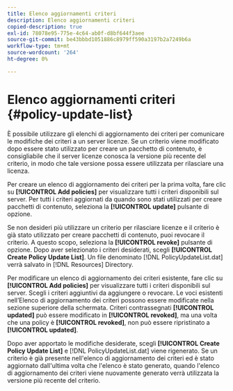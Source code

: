```yaml
---
title: Elenco aggiornamenti criteri
description: Elenco aggiornamenti criteri
copied-description: true
exl-id: 78078e95-775e-4c64-ab0f-d8bf644f3aee
source-git-commit: be43bbbd1051886c8979ff590a3197b2a7249b6a
workflow-type: tm+mt
source-wordcount: '264'
ht-degree: 0%

---
```


# Elenco aggiornamenti criteri {#policy-update-list}

È possibile utilizzare gli elenchi di aggiornamento dei criteri per comunicare le modifiche dei criteri a un server licenze. Se un criterio viene modificato dopo essere stato utilizzato per creare un pacchetto di contenuto, è consigliabile che il server licenze conosca la versione più recente del criterio, in modo che tale versione possa essere utilizzata per rilasciare una licenza.

Per creare un elenco di aggiornamento dei criteri per la prima volta, fare clic su **[!UICONTROL Add policies]** per visualizzare tutti i criteri disponibili sul server. Per tutti i criteri aggiornati da quando sono stati utilizzati per creare pacchetti di contenuto, seleziona la **[!UICONTROL update]** pulsante di opzione.

Se non desideri più utilizzare un criterio per rilasciare licenze e il criterio è già stato utilizzato per creare pacchetti di contenuto, puoi revocare il criterio. A questo scopo, seleziona la **[!UICONTROL revoke]** pulsante di opzione. Dopo aver selezionato i criteri desiderati, scegli **[!UICONTROL Create Policy Update List]**. Un file denominato [!DNL PolicyUpdateList.dat] verrà salvato in [!DNL Resources] Directory.

Per modificare un elenco di aggiornamento dei criteri esistente, fare clic su **[!UICONTROL Add policies]** per visualizzare tutti i criteri disponibili sul server. Scegli i criteri aggiuntivi da aggiungere o revocare. Le voci esistenti nell’Elenco di aggiornamento dei criteri possono essere modificate nella sezione superiore della schermata. Criteri contrassegnati **[!UICONTROL updated]** può essere modificato in **[!UICONTROL revoked]**, ma una volta che una policy è **[!UICONTROL revoked]**, non può essere ripristinato a **[!UICONTROL updated]**.

Dopo aver apportato le modifiche desiderate, scegli **[!UICONTROL Create Policy Update List]** e [!DNL PolicyUpdateList.dat] viene rigenerato. Se un criterio è già presente nell&#39;elenco di aggiornamento dei criteri ed è stato aggiornato dall&#39;ultima volta che l&#39;elenco è stato generato, quando l&#39;elenco di aggiornamento dei criteri viene nuovamente generato verrà utilizzata la versione più recente del criterio.
